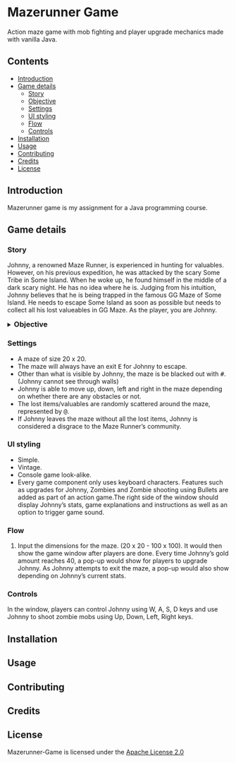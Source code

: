 # Mazerunner Game
Action maze game with mob fighting and player upgrade mechanics made with vanilla Java.

## Contents
- [Introduction](#Introduction)
- [Game details](#Game-details)
  - [Story](#Story)
  - [Objective](#Objective)
  - [Settings](#Settings)
  - [UI styling](#UI-styling)
  - [Flow](#Flow)
  - [Controls](#Controls)
- [Installation](#Installation)
- [Usage](#Usage)
- [Contributing](#Contributing)
- [Credits](#Credits)
- [License](#License)

## Introduction
Mazerunner game is my assignment for a Java programming course.

## Game details
### Story
Johnny, a renowned Maze Runner, is experienced in hunting for valuables. However, on his previous expedition, he was attacked by the scary Some Tribe in Some Island. When he woke up, he found himself in the middle of a dark scary night. He has no idea where he is.
Judging from his intuition, Johnny believes that he is being trapped in the famous GG Maze of Some Island. He needs to escape Some Island as soon as possible but needs to collect all his lost valueables in GG Maze. As the player, you are Johnny.

<details>
  <summary><h3 style='display:inline'>Objective</h3></summary>
  
  - Collect all lost items.
  - Navigate to the exit after collecting all lost items.
  - Survive.

</details>

### Settings
- A maze of size 20 x 20.
- The maze will always have an exit <kbd>E</kbd> for Johnny to escape.
- Other than what is visible by Johnny, the maze is be blacked out with <kbd>#</kbd>. (Johnny cannot see through walls)
- Johnny is able to move up, down, left and right in the maze depending on whether there are any obstacles or not.
- The lost items/valuables are randomly scattered around the maze, represented by <kbd>@</kbd>.
- If Johnny leaves the maze without all the lost items, Johnny is considered a disgrace to the Maze Runner’s community.

### UI styling 
- Simple. 
- Vintage.
- Console game look-alike.
- Every game component only uses keyboard characters. 
Features such as upgrades for Johnny, Zombies and Zombie shooting using Bullets are added as part of an action game.The right side of the window should display Johnny’s stats, game explanations and instructions as well as an option to trigger game sound. 

### Flow
1. Input the dimensions for the maze. (20 x 20 - 100 x 100). It would then show the game window after players are done. Every time Johnny’s gold amount reaches 40, a pop-up would show for players to upgrade Johnny. As Johnny attempts to exit the maze, a pop-up would also show depending on Johnny’s current stats.

### Controls
In the window, players can control Johnny using W, A, S, D keys and use Johnny to shoot zombie mobs using Up, Down, Left, Right keys. 

## Installation

## Usage

## Contributing

## Credits

## License
Mazerunner-Game is licensed under the [Apache License 2.0](./LICENSE)
